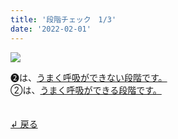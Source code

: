 ```yaml
---
title: '段階チェック　1/3'
date: '2022-02-01'
---
```

![](/images/a_02_.jpg)

➋は、[うまく呼吸ができない段階です。]()   
②は、[うまく呼吸ができる段階です。]()

　  
[ ↲ 戻る ](/posts/00)

